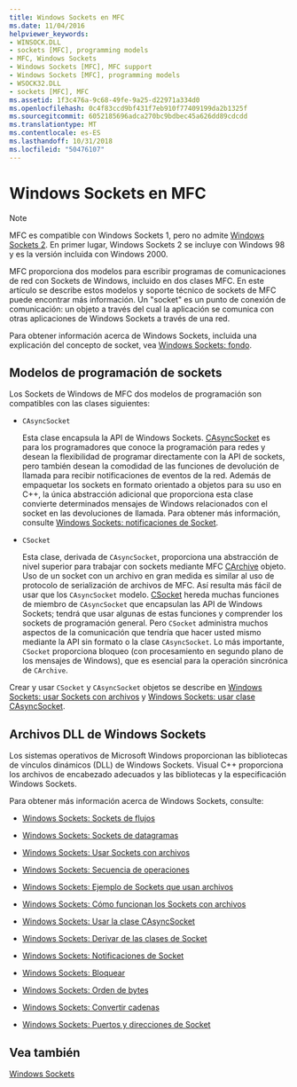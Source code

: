 ```yaml
---
title: Windows Sockets en MFC
ms.date: 11/04/2016
helpviewer_keywords:
- WINSOCK.DLL
- sockets [MFC], programming models
- MFC, Windows Sockets
- Windows Sockets [MFC], MFC support
- Windows Sockets [MFC], programming models
- WSOCK32.DLL
- sockets [MFC], MFC
ms.assetid: 1f3c476a-9c68-49fe-9a25-d22971a334d0
ms.openlocfilehash: 0c4f83ccd9bf431f7eb910f77409199da2b1325f
ms.sourcegitcommit: 6052185696adca270bc9bdbec45a626dd89cdcdd
ms.translationtype: MT
ms.contentlocale: es-ES
ms.lasthandoff: 10/31/2018
ms.locfileid: "50476107"
---
```

# <a name="windows-sockets-in-mfc"></a>Windows Sockets en MFC

> [!NOTE]
>  MFC es compatible con Windows Sockets 1, pero no admite [Windows Sockets 2](/windows/desktop/WinSock/windows-sockets-start-page-2). En primer lugar, Windows Sockets 2 se incluye con Windows 98 y es la versión incluida con Windows 2000.

MFC proporciona dos modelos para escribir programas de comunicaciones de red con Sockets de Windows, incluido en dos clases MFC. En este artículo se describe estos modelos y soporte técnico de sockets de MFC puede encontrar más información. Un "socket" es un punto de conexión de comunicación: un objeto a través del cual la aplicación se comunica con otras aplicaciones de Windows Sockets a través de una red.

Para obtener información acerca de Windows Sockets, incluida una explicación del concepto de socket, vea [Windows Sockets: fondo](../mfc/windows-sockets-background.md).

##  <a name="_core_sockets_programming_models"></a> Modelos de programación de sockets

Los Sockets de Windows de MFC dos modelos de programación son compatibles con las clases siguientes:

- `CAsyncSocket`

   Esta clase encapsula la API de Windows Sockets. [CAsyncSocket](../mfc/reference/casyncsocket-class.md) es para los programadores que conoce la programación para redes y desean la flexibilidad de programar directamente con la API de sockets, pero también desean la comodidad de las funciones de devolución de llamada para recibir notificaciones de eventos de la red. Además de empaquetar los sockets en formato orientado a objetos para su uso en C++, la única abstracción adicional que proporciona esta clase convierte determinados mensajes de Windows relacionados con el socket en las devoluciones de llamada. Para obtener más información, consulte [Windows Sockets: notificaciones de Socket](../mfc/windows-sockets-socket-notifications.md).

- `CSocket`

   Esta clase, derivada de `CAsyncSocket`, proporciona una abstracción de nivel superior para trabajar con sockets mediante MFC [CArchive](../mfc/reference/carchive-class.md) objeto. Uso de un socket con un archivo en gran medida es similar al uso de protocolo de serialización de archivos de MFC. Así resulta más fácil de usar que los `CAsyncSocket` modelo. [CSocket](../mfc/reference/csocket-class.md) hereda muchas funciones de miembro de `CAsyncSocket` que encapsulan las API de Windows Sockets; tendrá que usar algunas de estas funciones y comprender los sockets de programación general. Pero `CSocket` administra muchos aspectos de la comunicación que tendría que hacer usted mismo mediante la API sin formato o la clase `CAsyncSocket`. Lo más importante, `CSocket` proporciona bloqueo (con procesamiento en segundo plano de los mensajes de Windows), que es esencial para la operación sincrónica de `CArchive`.

Crear y usar `CSocket` y `CAsyncSocket` objetos se describe en [Windows Sockets: usar Sockets con archivos](../mfc/windows-sockets-using-sockets-with-archives.md) y [Windows Sockets: usar clase CAsyncSocket](../mfc/windows-sockets-using-class-casyncsocket.md).

##  <a name="_core_mfc_socket_samples_and_windows_sockets_dlls"></a> Archivos DLL de Windows Sockets

Los sistemas operativos de Microsoft Windows proporcionan las bibliotecas de vínculos dinámicos (DLL) de Windows Sockets. Visual C++ proporciona los archivos de encabezado adecuados y las bibliotecas y la especificación Windows Sockets.

Para obtener más información acerca de Windows Sockets, consulte:

- [Windows Sockets: Sockets de flujos](../mfc/windows-sockets-stream-sockets.md)

- [Windows Sockets: Sockets de datagramas](../mfc/windows-sockets-datagram-sockets.md)

- [Windows Sockets: Usar Sockets con archivos](../mfc/windows-sockets-using-sockets-with-archives.md)

- [Windows Sockets: Secuencia de operaciones](../mfc/windows-sockets-sequence-of-operations.md)

- [Windows Sockets: Ejemplo de Sockets que usan archivos](../mfc/windows-sockets-example-of-sockets-using-archives.md)

- [Windows Sockets: Cómo funcionan los Sockets con archivos](../mfc/windows-sockets-how-sockets-with-archives-work.md)

- [Windows Sockets: Usar la clase CAsyncSocket](../mfc/windows-sockets-using-class-casyncsocket.md)

- [Windows Sockets: Derivar de las clases de Socket](../mfc/windows-sockets-deriving-from-socket-classes.md)

- [Windows Sockets: Notificaciones de Socket](../mfc/windows-sockets-socket-notifications.md)

- [Windows Sockets: Bloquear](../mfc/windows-sockets-blocking.md)

- [Windows Sockets: Orden de bytes](../mfc/windows-sockets-byte-ordering.md)

- [Windows Sockets: Convertir cadenas](../mfc/windows-sockets-converting-strings.md)

- [Windows Sockets: Puertos y direcciones de Socket](../mfc/windows-sockets-ports-and-socket-addresses.md)

## <a name="see-also"></a>Vea también

[Windows Sockets](../mfc/windows-sockets.md)

